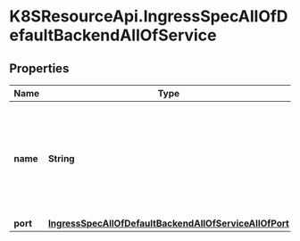 # K8SResourceApi.IngressSpecAllOfDefaultBackendAllOfService

## Properties

Name | Type | Description | Notes
------------ | ------------- | ------------- | -------------
**name** | **String** | name is the referenced service. The service must exist in the same namespace as the Ingress object. | [default to &#39;&#39;]
**port** | [**IngressSpecAllOfDefaultBackendAllOfServiceAllOfPort**](IngressSpecAllOfDefaultBackendAllOfServiceAllOfPort.md) |  | [optional] 


